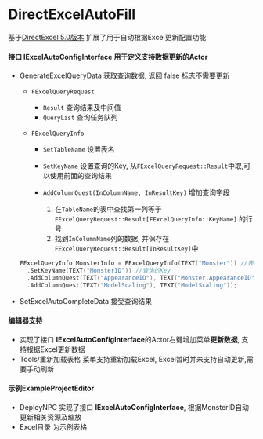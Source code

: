 # DirectExcelAutoFill
基于[DirectExcel 5.0版本](https://www.unrealengine.com/marketplace/en-US/product/directexcel)  扩展了用于自动根据Excel更新配置功能

#### 接口 **IExcelAutoConfigInterface** 用于定义支持数据更新的Actor

  - GenerateExcelQueryData 获取查询数据, 返回 false 标志不需要更新
    
    + ```FExcelQueryRequest```
      
       * ```Result``` 查询结果及中间值 
       * ```QueryList``` 查询任务队列
       
     + ```FExcelQueryInfo```
       
       * ```SetTableName``` 设置表名
       * ```SetKeyName``` 设置查询的Key, 从```FExcelQueryRequest::Result```中取,可以使用前面的查询结果
       * ```AddColumnQuest(InColumnName, InResultKey)``` 增加查询字段
       
         1. 在```TableName```的表中查找第一列等于 ```FExcelQueryRequest::Result[FExcelQueryInfo::KeyName]``` 的行号
         2. 找到```InColumnName```列的数据, 并保存在```FExcelQueryRequest::Result[InResultKey]```中
    
    ```cpp
    FExcelQueryInfo MonsterInfo = FExcelQueryInfo(TEXT("Monster")) //表名Monster
	  .SetKeyName(TEXT("MonsterID")) //查询的Key
	  .AddColumnQuest(TEXT("AppearanceID"), TEXT("Monster.AppearanceID"))
	  .AddColumnQuest(TEXT("ModelScaling"), TEXT("ModelScaling"));
    ```
    
  - SetExcelAutoCompleteData 接受查询结果
  
#### 编辑器支持

  - 实现了接口 **IExcelAutoConfigInterface**的Actor右键增加菜单**更新数据**, 支持根据Excel更新数据
  - Tools/重新加载表格 菜单支持重新加载Excel, Excel暂时并未支持自动更新,需要手动刷新
  
#### 示例**ExampleProjectEditor**

  - DeployNPC 实现了接口 **IExcelAutoConfigInterface**, 根据MonsterID自动更新相关资源及缩放
  - Excel目录 为示例表格
